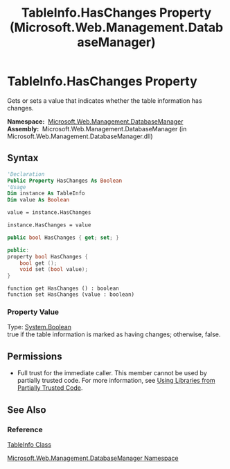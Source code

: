 ﻿---
title: TableInfo.HasChanges Property (Microsoft.Web.Management.DatabaseManager)
TOCTitle: HasChanges Property
ms:assetid: P:Microsoft.Web.Management.DatabaseManager.TableInfo.HasChanges
ms:mtpsurl: https://msdn.microsoft.com/en-us/library/microsoft.web.management.databasemanager.tableinfo.haschanges(v=VS.90)
ms:contentKeyID: 22049619
ms.date: 05/02/2012
mtps_version: v=VS.90
f1_keywords:
- Microsoft.Web.Management.DatabaseManager.TableInfo.HasChanges
- Microsoft.Web.Management.DatabaseManager.TableInfo.get_HasChanges
- Microsoft.Web.Management.DatabaseManager.TableInfo.set_HasChanges
dev_langs:
- csharp
- jscript
- vb
- cpp
api_location:
- Microsoft.Web.Management.DatabaseManager.dll
api_name:
- Microsoft.Web.Management.DatabaseManager.TableInfo.get_HasChanges
- Microsoft.Web.Management.DatabaseManager.TableInfo.HasChanges
- Microsoft.Web.Management.DatabaseManager.TableInfo.set_HasChanges
api_type:
- Managed
topic_type:
- apiref
- kbSyntax
product_family_name: VS
ROBOTS: INDEX,FOLLOW
---

# TableInfo.HasChanges Property

Gets or sets a value that indicates whether the table information has changes.

**Namespace:**  [Microsoft.Web.Management.DatabaseManager](microsoft-web-management-databasemanager-namespace.md)  
**Assembly:**  Microsoft.Web.Management.DatabaseManager (in Microsoft.Web.Management.DatabaseManager.dll)

## Syntax

```vb
'Declaration
Public Property HasChanges As Boolean
'Usage
Dim instance As TableInfo
Dim value As Boolean

value = instance.HasChanges

instance.HasChanges = value
```

```csharp
public bool HasChanges { get; set; }
```

```cpp
public:
property bool HasChanges {
    bool get ();
    void set (bool value);
}
```

```jscript
function get HasChanges () : boolean
function set HasChanges (value : boolean)
```

### Property Value

Type: [System.Boolean](https://msdn.microsoft.com/library/a28wyd50)  
true if the table information is marked as having changes; otherwise, false.  

## Permissions

  - Full trust for the immediate caller. This member cannot be used by partially trusted code. For more information, see [Using Libraries from Partially Trusted Code](https://msdn.microsoft.com/library/8skskf63).

## See Also

### Reference

[TableInfo Class](tableinfo-class-microsoft-web-management-databasemanager.md)

[Microsoft.Web.Management.DatabaseManager Namespace](microsoft-web-management-databasemanager-namespace.md)

